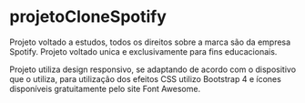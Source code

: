 # projetoCloneSpotify
Projeto voltado a estudos, todos os direitos sobre a marca são da empresa Spotify.
Projeto voltado unica e exclusivamente para fins educacionais.

Projeto utiliza design responsivo, se adaptando de acordo com o dispositivo que o utiliza,
para utilização dos efeitos CSS utilizo Bootstrap 4 e ícones disponíveis gratuitamente pelo site Font Awesome.
